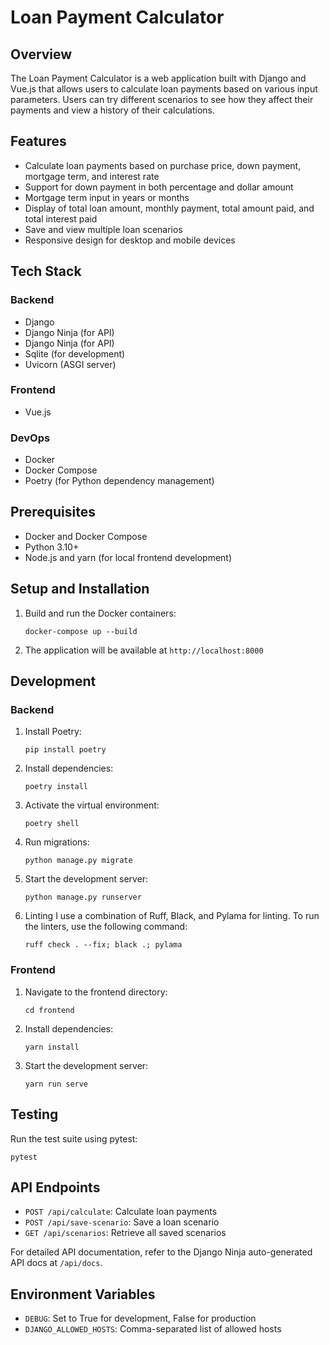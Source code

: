 # Loan Payment Calculator

## Overview

The Loan Payment Calculator is a web application built with Django and Vue.js that allows users to calculate loan payments based on various input parameters. 
Users can try different scenarios to see how they affect their payments and view a history of their calculations.

## Features

- Calculate loan payments based on purchase price, down payment, mortgage term, and interest rate
- Support for down payment in both percentage and dollar amount
- Mortgage term input in years or months
- Display of total loan amount, monthly payment, total amount paid, and total interest paid
- Save and view multiple loan scenarios
- Responsive design for desktop and mobile devices

## Tech Stack

### Backend
- Django
- Django Ninja (for API)
- Django Ninja (for API)
- Sqlite (for development)
- Uvicorn (ASGI server)

### Frontend
- Vue.js

### DevOps
- Docker
- Docker Compose
- Poetry (for Python dependency management)

## Prerequisites

- Docker and Docker Compose
- Python 3.10+
- Node.js and yarn (for local frontend development)



## Setup and Installation

1. Build and run the Docker containers:
   ```
   docker-compose up --build
   ```

2. The application will be available at `http://localhost:8000`

## Development

### Backend

1. Install Poetry:
   ```
   pip install poetry
   ```

2. Install dependencies:
   ```
   poetry install
   ```

3. Activate the virtual environment:
   ```
   poetry shell
   ```

4. Run migrations:
   ```
   python manage.py migrate
   ```

5. Start the development server:
   ```
   python manage.py runserver
   ```
   
6. Linting
   I use a combination of Ruff, Black, and Pylama for linting. To run the linters, use the following command:
    ```
    ruff check . --fix; black .; pylama
    ```

### Frontend

1. Navigate to the frontend directory:
   ```
   cd frontend
   ```

2. Install dependencies:
   ```
   yarn install
   ```

3. Start the development server:
   ```
   yarn run serve
   ```

## Testing

Run the test suite using pytest:

```
pytest
```

## API Endpoints

- `POST /api/calculate`: Calculate loan payments
- `POST /api/save-scenario`: Save a loan scenario
- `GET /api/scenarios`: Retrieve all saved scenarios

For detailed API documentation, refer to the Django Ninja auto-generated API docs at `/api/docs`.

## Environment Variables

- `DEBUG`: Set to True for development, False for production
- `DJANGO_ALLOWED_HOSTS`: Comma-separated list of allowed hosts
